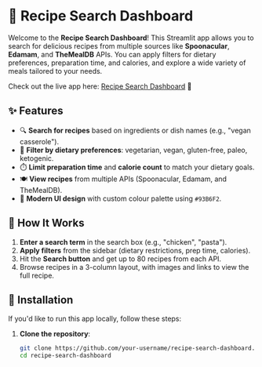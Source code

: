 # 🍲 Recipe Search Dashboard

Welcome to the **Recipe Search Dashboard**! This Streamlit app allows you to search for delicious recipes from multiple sources like **Spoonacular**, **Edamam**, and **TheMealDB** APIs. You can apply filters for dietary preferences, preparation time, and calories, and explore a wide variety of meals tailored to your needs.

Check out the live app here: [Recipe Search Dashboard]([https://recipesfinder.streamlit.app]) 🚀

## ✨ Features

- 🔍 **Search for recipes** based on ingredients or dish names (e.g., "vegan casserole").
- 🥗 **Filter by dietary preferences**: vegetarian, vegan, gluten-free, paleo, ketogenic.
- ⏱️ **Limit preparation time** and **calorie count** to match your dietary goals.
- 🍽️ **View recipes** from multiple APIs (Spoonacular, Edamam, and TheMealDB).
- 🎨 **Modern UI design** with custom colour palette using `#93B6F2`.

## 🚀 How It Works

1. **Enter a search term** in the search box (e.g., "chicken", "pasta").
2. **Apply filters** from the sidebar (dietary restrictions, prep time, calories).
3. Hit the **Search button** and get up to 80 recipes from each API.
4. Browse recipes in a 3-column layout, with images and links to view the full recipe.

## 🔧 Installation

If you'd like to run this app locally, follow these steps:

1. **Clone the repository**:

   ```bash
   git clone https://github.com/your-username/recipe-search-dashboard.git
   cd recipe-search-dashboard
